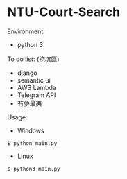 # NTU-Court-Search
Environment:
* python 3

To do list: (挖坑區)
* django
* semantic ui
* AWS Lambda
* Telegram API
* 有夢最美

Usage:
* Windows
```
$ python main.py
```

* Linux
```
$ python3 main.py
```

